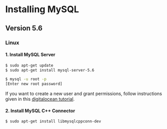 # Installing MySQL
## Version 5.6
### Linux

#### 1. Install MySQL Server
``` sh
$ sudo apt-get update
$ sudo apt-get install mysql-server-5.6

$ mysql -u root -p
[Enter new root password]
```
If you want to create a new user and grant permissions, follow instructions given in this [digitalocean tutorial](https://www.digitalocean.com/community/tutorials/how-to-create-a-new-user-and-grant-permissions-in-mysql).

#### 2. Install MySQL C++ Connector
``` sh
$ sudo apt-get install libmysqlcppconn-dev
```
